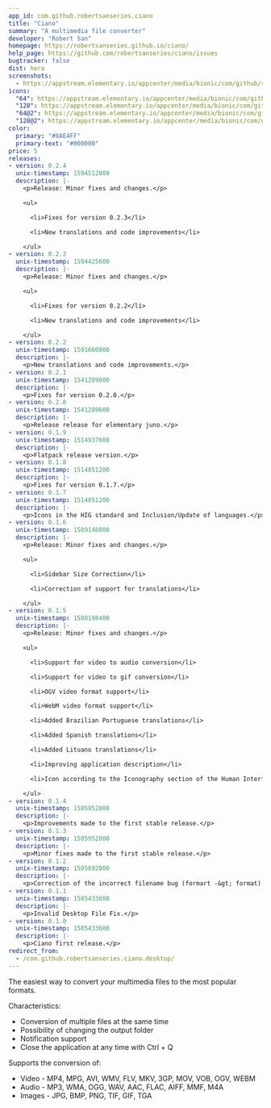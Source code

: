 ```yaml
---
app_id: com.github.robertsanseries.ciano
title: "Ciano"
summary: "A multimedia file converter"
developer: "Robert San"
homepage: https://robertsanseries.github.io/ciano/
help_page: https://github.com/robertsanseries/ciano/issues
bugtracker: false
dist: hera
screenshots:
  - https://appstream.elementary.io/appcenter/media/bionic/com/github/robertsanseries.ciano/F30FDF52CA912F383B367AB6AD17AE2F/screenshots/image-1_orig.png
icons:
  "64": https://appstream.elementary.io/appcenter/media/bionic/com/github/robertsanseries.ciano/F30FDF52CA912F383B367AB6AD17AE2F/icons/64x64/com.github.robertsanseries.ciano_com.github.robertsanseries.ciano.png
  "128": https://appstream.elementary.io/appcenter/media/bionic/com/github/robertsanseries.ciano/F30FDF52CA912F383B367AB6AD17AE2F/icons/128x128/com.github.robertsanseries.ciano_com.github.robertsanseries.ciano.png
  "64@2": https://appstream.elementary.io/appcenter/media/bionic/com/github/robertsanseries.ciano/F30FDF52CA912F383B367AB6AD17AE2F/icons/64x64@2/com.github.robertsanseries.ciano_com.github.robertsanseries.ciano.png
  "128@2": https://appstream.elementary.io/appcenter/media/bionic/com/github/robertsanseries.ciano/F30FDF52CA912F383B367AB6AD17AE2F/icons/128x128@2/com.github.robertsanseries.ciano_com.github.robertsanseries.ciano.png
color:
  primary: "#8AE4FF"
  primary-text: "#000000"
price: 5
releases:
- version: 0.2.4
  unix-timestamp: 1594512000
  description: |-
    <p>Release: Minor fixes and changes.</p>

    <ul>

      <li>Fixes for version 0.2.3</li>

      <li>New translations and code improvements</li>

    </ul>
- version: 0.2.3
  unix-timestamp: 1594425600
  description: |-
    <p>Release: Minor fixes and changes.</p>

    <ul>

      <li>Fixes for version 0.2.2</li>

      <li>New translations and code improvements</li>

    </ul>
- version: 0.2.2
  unix-timestamp: 1591660800
  description: |-
    <p>New translations and code improvements.</p>
- version: 0.2.1
  unix-timestamp: 1541289600
  description: |-
    <p>Fixes for version 0.2.0.</p>
- version: 0.2.0
  unix-timestamp: 1541289600
  description: |-
    <p>Release release for elementary juno.</p>
- version: 0.1.9
  unix-timestamp: 1514937600
  description: |-
    <p>Flatpack release version.</p>
- version: 0.1.8
  unix-timestamp: 1514851200
  description: |-
    <p>Fixes for version 0.1.7.</p>
- version: 0.1.7
  unix-timestamp: 1514851200
  description: |-
    <p>Icons in the HIG standard and Inclusion/Update of languages.</p>
- version: 0.1.6
  unix-timestamp: 1509148800
  description: |-
    <p>Release: Minor fixes and changes.</p>

    <ul>

      <li>Sidebar Size Correction</li>

      <li>Correction of support for translations</li>

    </ul>
- version: 0.1.5
  unix-timestamp: 1508198400
  description: |-
    <p>Release: Minor fixes and changes.</p>

    <ul>

      <li>Support for video to audio conversion</li>

      <li>Support for video to gif conversion</li>

      <li>OGV video format support</li>

      <li>WebM video format support</li>

      <li>Added Brazilian Portuguese translations</li>

      <li>Added Spanish translations</li>

      <li>Added Lituano translations</li>

      <li>Improving application description</li>

      <li>Icon according to the Iconography section of the Human Interface Guidelines</li>

    </ul>
- version: 0.1.4
  unix-timestamp: 1505952000
  description: |-
    <p>Improvements made to the first stable release.</p>
- version: 0.1.3
  unix-timestamp: 1505952000
  description: |-
    <p>Minor fixes made to the first stable release.</p>
- version: 0.1.2
  unix-timestamp: 1505692800
  description: |-
    <p>Correction of the incorrect filename bug (formart -&gt; format).</p>
- version: 0.1.1
  unix-timestamp: 1505433600
  description: |-
    <p>Invalid Desktop File Fix.</p>
- version: 0.1.0
  unix-timestamp: 1505433600
  description: |-
    <p>Ciano first release.</p>
redirect_from:
  - /com.github.robertsanseries.ciano.desktop/
---
```


<p>The easiest way to convert your multimedia files to the most popular formats.</p>
<p>Characteristics:</p>
<ul>
  <li>Conversion of multiple files at the same time</li>
  <li>Possibility of changing the output folder</li>
  <li>Notification support</li>
  <li>Close the application at any time with Ctrl + Q</li>
</ul>
<p>Supports the conversion of:</p>
<ul>
  <li>Video - MP4, MPG, AVI, WMV, FLV, MKV, 3GP, MOV, VOB, OGV, WEBM</li>
  <li>Audio - MP3, WMA, OGG, WAV, AAC, FLAC, AIFF, MMF, M4A</li>
  <li>Images - JPG, BMP, PNG, TIF, GIF, TGA</li>
</ul>